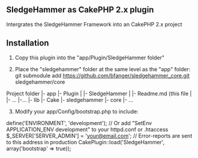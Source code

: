 
SledgeHammer as CakePHP 2.x plugin
-----------------------------------

Intergrates the SledgeHammer Framework into an CakePHP 2.x project

Installation
--------------

1. Copy this plugin into the "app/Plugin/SledgeHammer folder"

2. Place the "sledgehammer" folder at the same level as the "app" folder:
 git submodule add https://github.com/bfanger/sledgehammer_core.git sledgehammer/core

 Project folder
 |- app
    |- Plugin
    |  |- SledgeHammer
    |     |- Readme.md (this file
    |     |- ...
    |-...
 |- lib
    |- Cake
 |- sledgehammer
    |- core
    |- ... 


3. Modify your app/Config/bootstrap.php to include:

define('ENVIRONMENT', 'development'); // Or add "SetEnv APPLICATION_ENV development" to your httpd.conf or .htaccess
$_SERVER['SERVER_ADMIN'] = 'your@email.com'; // Error-reports are sent to this address in production
CakePlugin::load('SledgeHammer', array('bootstrap' => true));

